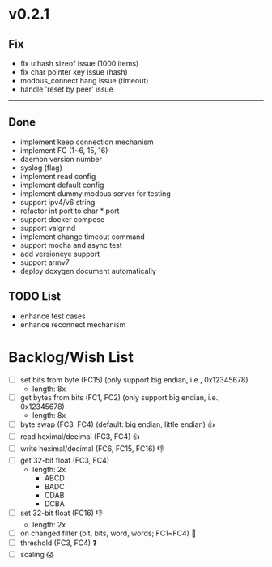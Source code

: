 # v0.2.1

## Fix
- fix uthash sizeof issue (1000 items)
- fix char pointer key issue (hash)
- modbus_connect hang issue (timeout)
- handle 'reset by peer' issue 

---

## Done
- implement keep connection mechanism 
- implement FC (1~6, 15, 16)
- daemon version number
- syslog (flag)
- implement read config
- implement default config
- implement dummy modbus server for testing
- support ipv4/v6 string
- refactor int port to char * port
- support docker compose
- support valgrind
- implement change timeout command
- support mocha and async test
- add versioneye support
- support armv7
- deploy doxygen document automatically

## TODO List
- enhance test cases
- enhance reconnect mechanism

# Backlog/Wish List
- [ ] set bits from byte (FC15) (only support big endian, i.e., 0x12345678)
    - length: 8x
- [ ] get bytes from bits (FC1, FC2) (only support big endian, i.e., 0x12345678)
    - length: 8x
- [ ] byte swap (FC3, FC4) (default: big endian, little endian) :thumbsup:
- [ ] read heximal/decimal (FC3, FC4) :thumbsup:
- [ ] write heximal/decimal (FC6, FC15, FC16) :thumbsdown:
- [ ] get 32-bit float (FC3, FC4)
    - length: 2x
        - ABCD
        - BADC
        - CDAB
        - DCBA
- [ ] set 32-bit float (FC16) :thumbsdown:
    - length: 2x
- [ ] on changed filter (bit, bits, word, words; FC1~FC4) :clap:
- [ ] threshold (FC3, FC4) :question:
- [ ] scaling :scream: